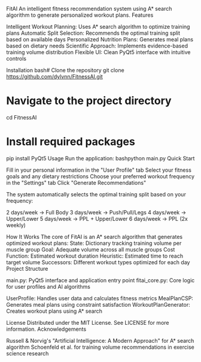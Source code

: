 FitAI
An intelligent fitness recommendation system using A* search algorithm to generate personalized workout plans.
Features

Intelligent Workout Planning: Uses A* search algorithm to optimize training plans
Automatic Split Selection: Recommends the optimal training split based on available days
Personalized Nutrition Plans: Generates meal plans based on dietary needs
Scientific Approach: Implements evidence-based training volume distribution
Flexible UI: Clean PyQt5 interface with intuitive controls

Installation
bash# Clone the repository
git clone https://github.com/dylvnn/FitnessAI.git

# Navigate to the project directory
cd FitnessAI

# Install required packages
pip install PyQt5
Usage
Run the application:
bashpython main.py
Quick Start

Fill in your personal information in the "User Profile" tab
Select your fitness goals and any dietary restrictions
Choose your preferred workout frequency in the "Settings" tab
Click "Generate Recommendations"

The system automatically selects the optimal training split based on your frequency:

2 days/week → Full Body
3 days/week → Push/Pull/Legs
4 days/week → Upper/Lower
5 days/week → PPL + Upper/Lower
6 days/week → PPL (2x weekly)

How It Works
The core of FitAI is an A* search algorithm that generates optimized workout plans:
State: Dictionary tracking training volume per muscle group
Goal: Adequate volume across all muscle groups
Cost Function: Estimated workout duration
Heuristic: Estimated time to reach target volume
Successors: Different workout types optimized for each day
Project Structure

main.py: PyQt5 interface and application entry point
fitai_core.py: Core logic for user profiles and AI algorithms

UserProfile: Handles user data and calculates fitness metrics
MealPlanCSP: Generates meal plans using constraint satisfaction
WorkoutPlanGenerator: Creates workout plans using A* search

License
Distributed under the MIT License. See LICENSE for more information.
Acknowledgements

Russell & Norvig's "Artificial Intelligence: A Modern Approach" for A* search algorithm
Schoenfeld et al. for training volume recommendations in exercise science research
